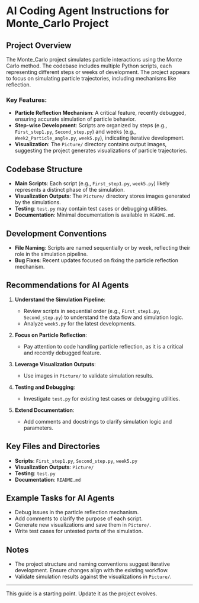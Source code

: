 # AI Coding Agent Instructions for Monte_Carlo Project

## Project Overview
The Monte_Carlo project simulates particle interactions using the Monte Carlo method. The codebase includes multiple Python scripts, each representing different steps or weeks of development. The project appears to focus on simulating particle trajectories, including mechanisms like reflection.

### Key Features:
- **Particle Reflection Mechanism**: A critical feature, recently debugged, ensuring accurate simulation of particle behavior.
- **Step-wise Development**: Scripts are organized by steps (e.g., `First_step1.py`, `Second_step.py`) and weeks (e.g., `Week2_Particle_angle.py`, `week5.py`), indicating iterative development.
- **Visualization**: The `Picture/` directory contains output images, suggesting the project generates visualizations of particle trajectories.

## Codebase Structure
- **Main Scripts**: Each script (e.g., `First_step1.py`, `week5.py`) likely represents a distinct phase of the simulation.
- **Visualization Outputs**: The `Picture/` directory stores images generated by the simulations.
- **Testing**: `test.py` may contain test cases or debugging utilities.
- **Documentation**: Minimal documentation is available in `README.md`.

## Development Conventions
- **File Naming**: Scripts are named sequentially or by week, reflecting their role in the simulation pipeline.
- **Bug Fixes**: Recent updates focused on fixing the particle reflection mechanism.

## Recommendations for AI Agents
1. **Understand the Simulation Pipeline**:
   - Review scripts in sequential order (e.g., `First_step1.py`, `Second_step.py`) to understand the data flow and simulation logic.
   - Analyze `week5.py` for the latest developments.

2. **Focus on Particle Reflection**:
   - Pay attention to code handling particle reflection, as it is a critical and recently debugged feature.

3. **Leverage Visualization Outputs**:
   - Use images in `Picture/` to validate simulation results.

4. **Testing and Debugging**:
   - Investigate `test.py` for existing test cases or debugging utilities.

5. **Extend Documentation**:
   - Add comments and docstrings to clarify simulation logic and parameters.

## Key Files and Directories
- **Scripts**: `First_step1.py`, `Second_step.py`, `week5.py`
- **Visualization Outputs**: `Picture/`
- **Testing**: `test.py`
- **Documentation**: `README.md`

## Example Tasks for AI Agents
- Debug issues in the particle reflection mechanism.
- Add comments to clarify the purpose of each script.
- Generate new visualizations and save them in `Picture/`.
- Write test cases for untested parts of the simulation.

## Notes
- The project structure and naming conventions suggest iterative development. Ensure changes align with the existing workflow.
- Validate simulation results against the visualizations in `Picture/`.

---
This guide is a starting point. Update it as the project evolves.